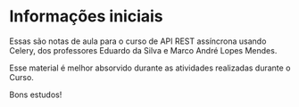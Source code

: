 # Informações iniciais

Essas são notas de aula para o curso de API REST assíncrona usando Celery, dos professores Eduardo da Silva e Marco André Lopes Mendes.

Esse material é melhor absorvido durante as atividades realizadas durante o Curso.

Bons estudos!
